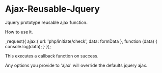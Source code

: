 # Ajax-Reusable-Jquery
Jquery prototype reusable ajax function.


How to use it.

_request({
  ajax:{
    url: 'php/initiate/check',
    data: formData
  },
  function (data) {
    console.log(data);
  }
});

This executes a callback function on success.

Any options you provide to 'ajax' will override the defaults jquery ajax.

